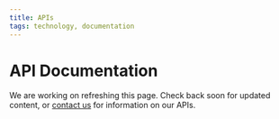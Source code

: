 ```yaml
---
title: APIs
tags: technology, documentation
---
```


# API Documentation

We are working on refreshing this page. Check back soon for updated content, or [contact us](mailto:info@fiteanaltyics.com)
for information on our APIs.
